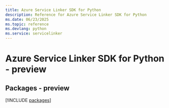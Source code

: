 ```yaml
---
title: Azure Service Linker SDK for Python
description: Reference for Azure Service Linker SDK for Python
ms.date: 06/23/2025
ms.topic: reference
ms.devlang: python
ms.service: servicelinker
---
```

# Azure Service Linker SDK for Python - preview
## Packages - preview
[!INCLUDE [packages](service-linker-index.md)]